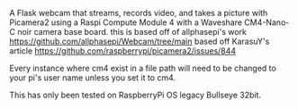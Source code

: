 A Flask webcam that streams, records video, and takes a picture with Picamera2 using a Raspi Compute Module 4 with a Waveshare CM4-Nano-C noir camera base board. this is based off of allphasepi's work https://github.com/allphasepi/Webcam/tree/main based off KarasuY's article https://github.com/raspberrypi/picamera2/issues/844

Every instance where cm4 exist in a file path will need to be changed to your pi's user name unless you set it to cm4. 

This has only been tested on RaspberryPi OS legacy Bullseye 32bit.
